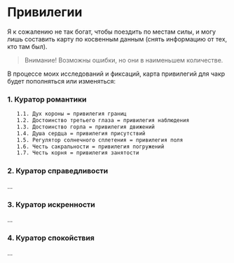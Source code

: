 # Привилегии

Я к сожалению не так богат, чтобы поездить по местам силы, и могу лишь составить карту по косвенным данным (снять информацию от тех, кто там был). 

> Внимание! Возможны ошибки, но они в наименьшем количестве.

В процессе моих исследований и фиксаций, карта привилегий для чакр будет пополняться или изменяться:

### 1. Куратор романтики
```diff
   1.1. Дух короны = привилегия границ
   1.2. Достоинство третьего глаза = привилегия наблюдения
   1.3. Достоинство горла = привилегия движений
   1.4. Душа сердца = привилегия присутствий
   1.5. Регулятор солнечного сплетения = привилегия поля
   1.6. Честь сакральности = привилегия погружений
   1.7. Честь корня = привилегия занятости
```

### 2. Куратор справедливости
...

### 3. Куратор искренности
...

### 4. Куратор спокойствия
 ...
